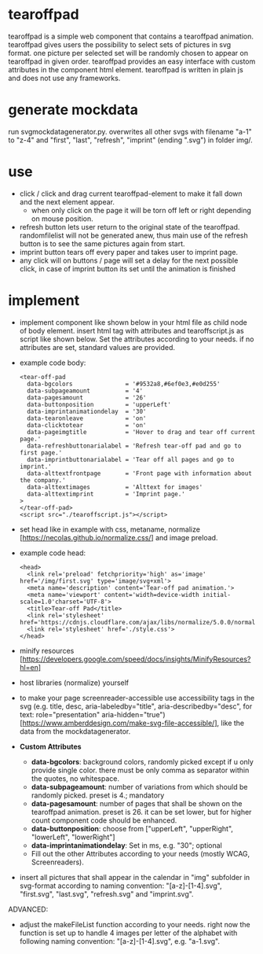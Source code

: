 # tearoffpad
tearoffpad is a simple web component that contains a tearoffpad animation. tearoffpad gives users the possibility to select sets of pictures in svg format. one picture per selected set will be randomly chosen to appear on tearoffpad in given order. tearoffpad provides an easy interface with custom attributes in the component html element. tearoffpad is written in plain js and does not use any frameworks.

# generate mockdata
run svgmockdatagenerator.py. overwrites all other svgs with filename "a-1" to "z-4" and "first", "last", "refresh", "imprint" (ending ".svg") in folder img/.

# use
* click / click and drag current tearoffpad-element to make it fall down and the next element appear.
  * when only click on the page it will be torn off left or right depending on mouse position. 
* refresh button lets user return to the original state of the tearoffpad. randomfilelist will not be generated anew, thus main use of the refresh button is to see the same pictures again from start.
* imprint button tears off every paper and takes user to imprint page.
* any click will on buttons / page will set a delay for the next possible click, in case of imprint button its set until the animation is finished

# implement
* implement component like shown below in your html file as child node of body element. insert html tag with attributes and tearoffscript.js as script like shown below. Set the attributes according to your needs. if no attributes are set, standard values are provided.
* example code body:
    
      <tear-off-pad 
        data-bgcolors               = '#9532a8,#6ef0e3,#e0d255'
        data-subpageamount          = '4'
        data-pagesamount            = '26'
        data-buttonposition         = 'upperLeft'
        data-imprintanimationdelay  = '30'
        data-tearonleave            = 'on'
        data-clicktotear            = 'on'
        data-pageimgtitle           = 'Hover to drag and tear off current page.'
        data-refreshbuttonarialabel = 'Refresh tear-off pad and go to first page.'
        data-imprintbuttonarialabel = 'Tear off all pages and go to imprint.'
        data-alttextfrontpage       = 'Front page with information about the company.'
        data-alttextimages          = 'Alttext for images'
        data-alttextimprint         = 'Imprint page.'
      >
      </tear-off-pad>
      <script src="./tearoffscript.js"></script>

* set head like in example with css, metaname, normalize [https://necolas.github.io/normalize.css/] and image preload.
* example code head:

      <head>
        <link rel='preload' fetchpriority='high' as='image' href='/img/first.svg' type='image/svg+xml'>
        <meta name='description' content='Tear-off pad animation.'>
        <meta name='viewport' content='width=device-width initial-scale=1.0'charset='UTF-8'>
        <title>Tear-off Pad</title>
        <link rel='stylesheet' href='https://cdnjs.cloudflare.com/ajax/libs/normalize/5.0.0/normalize.min.css'/>
        <link rel='stylesheet' href='./style.css'>
      </head>

* minify resources [https://developers.google.com/speed/docs/insights/MinifyResources?hl=en]

* host libraries (normalize) yourself

* to make your page screenreader-accessible use accessibility tags in the svg (e.g. title, desc, aria-labeledby="title", aria-describedby="desc", for text: role="presentation" aria-hidden="true") [https://www.amberddesign.com/make-svg-file-accessible/], like the data from the mockdatagenerator.

* **Custom Attributes**
  * **data-bgcolors**: background colors, randomly picked except if u only provide single color. there must be only comma as separator within the quotes, no whitespace.
  * **data-subpageamount**: number of variations from which should be randomly picked. preset is 4.; mandatory
  * **data-pagesamount**: number of pages that shall be shown on the tearoffpad animation. preset is 26. it can be set lower, but for higher count component code should be enhanced.
  * **data-buttonposition**: choose from ["upperLeft", "upperRight", "lowerLeft", "lowerRight"]
  * **data-imprintanimationdelay**: Set in ms, e.g. "30"; optional
  * Fill out the other Attributes according to your needs (mostly WCAG, Screenreaders).

* insert all pictures that shall appear in the calendar in "img" subfolder in svg-format according to naming convention: "[a-z]-[1-4].svg", "first.svg", "last.svg", "refresh.svg" and "imprint.svg".

ADVANCED:
* adjust the makeFileList function according to your needs. right now the function is set up to handle 4 images per letter of the alphabet with following naming convention: "[a-z]-[1-4].svg", e.g. "a-1.svg".